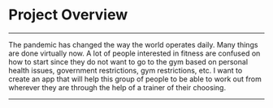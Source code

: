 # Project Overview
***
The pandemic has changed the way the world operates daily. Many things are done virtually now. 
A lot of people interested in fitness are confused on how to start since they do not want to go to the gym based on personal health issues, government restrictions, gym restrictions, etc.
I want to create an app that will help this group of people to be able to work out from wherever they are through the help of a trainer of their choosing.
***
